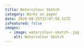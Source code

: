 ```yaml
---
title: Watercolour Sketch
category: Works on paper
date: 2020-08-25T15:07:58.517Z
isFeatured: false
images:
  - image: watercolour-sketch-.jpg
    alt: Watercolour Sketch
---
```

